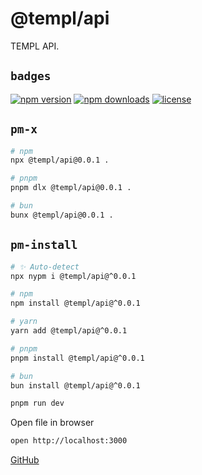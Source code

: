 # @templ/api

TEMPL API.

## `badges`

<!-- automd:badges license provider=shields -->

[![npm version](https://img.shields.io/npm/v/@templ/api)](https://npmjs.com/package/@templ/api)
[![npm downloads](https://img.shields.io/npm/dm/@templ/api)](https://npmjs.com/package/@templ/api)
[![license](https://img.shields.io/github/license/rjoydip/templ)](https://github.com/rjoydip/templ/blob/main/LICENSE)

<!-- /automd -->

## `pm-x`

<!-- automd:pm-x args=. -->

```sh
# npm
npx @templ/api@0.0.1 .

# pnpm
pnpm dlx @templ/api@0.0.1 .

# bun
bunx @templ/api@0.0.1 .
```

<!-- /automd -->

## `pm-install`

<!-- automd:pm-install -->

```sh
# ✨ Auto-detect
npx nypm i @templ/api@^0.0.1

# npm
npm install @templ/api@^0.0.1

# yarn
yarn add @templ/api@^0.0.1

# pnpm
pnpm install @templ/api@^0.0.1

# bun
bun install @templ/api@^0.0.1
```

<!-- /automd -->

```sh
pnpm run dev
```

Open file in browser

```sh
open http://localhost:3000
```

[GitHub](https://github.com/rjoydip/templ/tree/main/apps/api)
